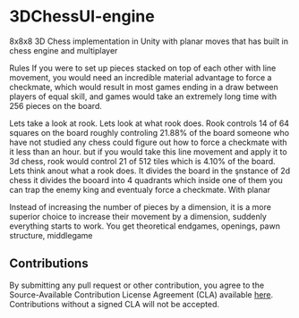# 3DChessUI-engine
8x8x8 3D Chess implementation in Unity with planar moves that has built in chess engine and multiplayer


Rules
If you were to set up pieces stacked on top of each other with line movement, you would need an incredible material advantage to force a checkmate, which would result in most games ending in a draw between players of equal skill, and games would take an extremely long time with 256 pieces on the board.

Lets take a look at rook. Lets look at what rook does. Rook controls 14 of 64 squares on the board roughly controling 21.88% of the board someone who have not studied any chess could figure out how to force a checkmate with it less than an hour. but if you would take this line movement and apply it to 3d chess, rook would control 21 of 512 tiles which is 4.10% of the board. Lets think anout what a rook does. It divides the board in the şnstance of 2d chess it divides the booard into 4 quadrants which inside one of them you can trap the enemy king and eventualy force a checkmate. With planar

Instead of increasing the number of pieces by a dimension, it is a more superior choice to increase their movement by a dimension, suddenly everything starts to work. You get theoretical endgames, openings, pawn structure, middlegame


## Contributions

By submitting any pull request or other contribution, you agree to the Source-Available Contribution License Agreement (CLA) available [here](CLA.txt). Contributions without a signed CLA will not be accepted.
